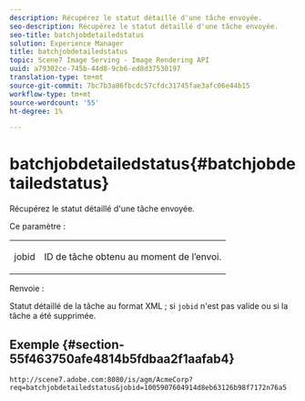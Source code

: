 ```yaml
---
description: Récupérez le statut détaillé d'une tâche envoyée.
seo-description: Récupérez le statut détaillé d'une tâche envoyée.
seo-title: batchjobdetailedstatus
solution: Experience Manager
title: batchjobdetailedstatus
topic: Scene7 Image Serving - Image Rendering API
uuid: a79302ce-745b-44d8-9cb6-ed8d37530197
translation-type: tm+mt
source-git-commit: 7bc7b3a86fbcdc57cfdc31745fae3afc06e44b15
workflow-type: tm+mt
source-wordcount: '55'
ht-degree: 1%

---
```



# batchjobdetailedstatus{#batchjobdetailedstatus}

Récupérez le statut détaillé d&#39;une tâche envoyée.

Ce paramètre :

<table id="simpletable_9C379451927C4058834640377C0BD7A0"> 
 <tr class="strow"> 
  <td class="stentry"> <p> <span class="codeph"> jobid  </span> </p> </td> 
  <td class="stentry"> <p>ID de tâche obtenu au moment de l’envoi. </p> </td> 
 </tr> 
</table>

Renvoie :

Statut détaillé de la tâche au format XML ; si `jobid` n&#39;est pas valide ou si la tâche a été supprimée.

## Exemple {#section-55f463750afe4814b5fdbaa2f1aafab4}

`http://scene7.adobe.com:8080/is/agm/AcmeCorp?req=batchjobdetailedstatus&jobid=1005907604914d8eb63126b98f7172n76a5`
